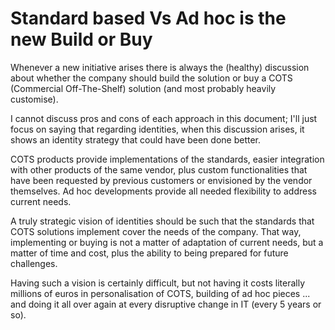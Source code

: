 # Standard based Vs Ad hoc is the new Build or Buy

Whenever a new initiative arises there is always the (healthy) discussion about whether the company should build the solution or buy a COTS (Commercial Off-The-Shelf) solution (and most probably heavily customise).

I cannot discuss pros and cons of each approach in this document; I'll just focus on saying that regarding identities, when this discussion arises, it shows an identity strategy that could have been done better.

COTS products provide implementations of the standards, easier integration with other products of the same vendor, plus custom functionalities that have been requested by previous customers or envisioned by the vendor themselves. Ad hoc developments provide all needed flexibility to address current needs.

A truly strategic vision of identities should be such that the standards that COTS solutions implement cover the needs of the company. That way, implementing or buying is not a matter of adaptation of current needs, but a matter of time and cost, plus the ability to being prepared for future challenges.

Having such a vision is certainly difficult, but not having it costs literally millions of euros in personalisation of COTS, building of ad hoc pieces ... and doing it all over again at every disruptive change in IT (every 5 years or so).
